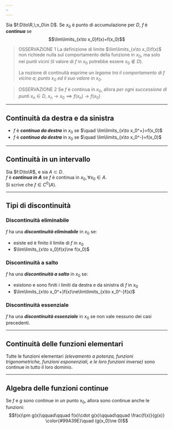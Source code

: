```yaml
---
~
---
```

Sia $f:D\to\R,\;x_0\in D$. Se $x_0$ è punto di accumulazione per $D$, $f$ è ***continua*** se
$$\lim\limits_{x\to x_0}f(x)=f(x_0)$$

>OSSERVAZIONE 1
>La definizione di limite $\lim\limits_{x\to x_0}f(x)$ non richiede nulla sul comportamento della funzione in $x_0$, ma solo nei punti vicini (il valore di $f$ in $x_0$ potrebbe essere $x_0\notin D$).
>
>La nozione di continuità esprime un *legame tra il comportamento di $f$ vicino a; punto $x_0$ ed il suo valore in $x_0$*.

>OSSERVAZIONE 2
>Se $f$ è continua in $x_0$, allora
> *per ogni successione di punt*i $x_n\in D,\; x_n\to x_0 \implies f(x_n)\to f(x_0)$

* * *
## Continuità da destra e da sinistra
- $f$ è ***continua da destra*** in $x_0$ se $\quad \lim\limits_{x\to x_0^+}=f(x_0)$
- $f$ è ***continua da destra*** in $x_0$ se $\quad \lim\limits_{x\to x_0^-}=f(x_0)$
* * *
## Continuità in un intervallo
Sia $f:D\to\R$, e sia $A\subset D$. \
$f$ è ***continua in $A$*** se $f$ è continua in $x_0,\forall x_0\in A$.\
Si scrive che $f\in C^0(A)$.
* * *
## Tipi di discontinuità


### Discontinuità eliminabile
$f$ ha una ***discontinuità eliminabile*** in $x_0$ se: 
- esiste ed è finito il limite di $f$ in $x_0$
- $\lim\limits_{x\to x_0}f(x)\ne f(x_0)$

### Discontinuità a salto
$f$ ha una ***discontinuità a salto*** in $x_0$ se: 
- esistono e sono finiti i limiti da destra e da sinistra di $f$ in $x_0$
- $\lim\limits_{x\to x_0^+}f(x)\ne\lim\limits_{x\to x_0^-}f(x)$

### Discontinuità essenziale
$f$ ha una ***discontinuità essenziale*** in $x_0$ se non vale nessuno dei casi precedenti.

* * *
## Continuità delle funzioni elementari
Tutte le funzioni elementari *(elevamento a potenza, funzioni trigonometriche, funzioni esponenziali, e le loro funzioni inverse)* sono continue in tutto il loro dominio.

* * *
## Algebra delle funzioni continue
Se $f$ e $g$ sono continue in un punto $x_0$, allora sono continue anche le funzioni:
$$f(x)\pm g(x)\qquad\qquad f(x)\cdot g(x)\qquad\qquad \frac{f(x)}{g(x)} \color{#99A39E}\quad (g(x_0)\ne 0)$$